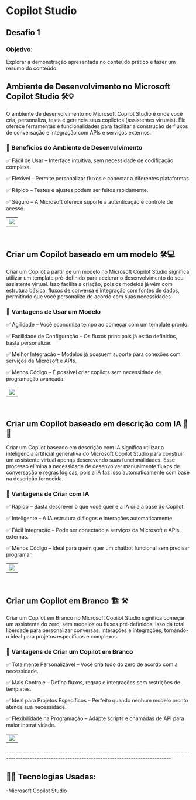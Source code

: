 <h1>Copilot Studio</h1>

<h2>Desafio 1</h2>

<h3>Objetivo:</h3>
<p>Explorar a demonstração apresentada no conteúdo prático e fazer um resumo do conteúdo.</p>

<h2>Ambiente de Desenvolvimento no Microsoft Copilot Studio 🛠️💡</h2>
<p>
O ambiente de desenvolvimento no Microsoft Copilot Studio é onde você cria, personaliza, testa e gerencia seus copilotos (assistentes virtuais). Ele oferece ferramentas e funcionalidades para facilitar a construção de fluxos de conversação e integração com APIs e serviços externos.
</p>
<div>
  <h3>🎯 Benefícios do Ambiente de Desenvolvimento</h3>
  <p>✅ Fácil de Usar – Interface intuitiva, sem necessidade de codificação complexa.</p>
  <p>✅ Flexível – Permite personalizar fluxos e conectar a diferentes plataformas.</p>
  <p>✅ Rápido – Testes e ajustes podem ser feitos rapidamente.</p>
  <p>✅ Seguro – A Microsoft oferece suporte a autenticação e controle de acesso.</p>
</div>
<div align = center>
  <table>
  <tr>
    <td ><img src="https://github.com/user-attachments/assets/b05ca456-ec01-4052-9878-fdda69c6ff04"></td>
  </tr>
</table>
</div>

</br>

<h2>Criar um Copilot baseado em um modelo 🛠️💻</h2>
<p>
Criar um Copilot a partir de um modelo no Microsoft Copilot Studio significa utilizar um template pré-definido para acelerar o desenvolvimento do seu assistente virtual. Isso facilita a criação, pois os modelos já vêm com estrutura básica, fluxos de conversa e integração com fontes de dados, permitindo que você personalize de acordo com suas necessidades.
</p>
<h3>🎯 Vantagens de Usar um Modelo</h3>
<p>✅ Agilidade – Você economiza tempo ao começar com um template pronto.</p>
<p>✅ Facilidade de Configuração – Os fluxos principais já estão definidos, basta personalizar.</p>
<p>✅ Melhor Integração – Modelos já possuem suporte para conexões com serviços da Microsoft e APIs.</p>
<p>✅ Menos Código – É possível criar copilots sem necessidade de programação avançada.</p>

<div align = center>
  <table>
  <tr>
    <td ><img src="https://github.com/user-attachments/assets/e357b007-2534-421f-a746-78c8f15555cf"></td>
  </tr>
</table>
</div>

</br>

<h2>Criar um Copilot baseado em descrição com IA 🧠🤖</h2>
<p>
Criar um Copilot baseado em descrição com IA significa utilizar a inteligência artificial generativa do Microsoft Copilot Studio para construir um assistente virtual apenas descrevendo suas funcionalidades. Esse processo elimina a necessidade de desenvolver manualmente fluxos de conversação e regras lógicas, pois a IA faz isso automaticamente com base na descrição fornecida.
</p>
<h3>🎯 Vantagens de Criar com IA</h3>
<p>✅ Rápido – Basta descrever o que você quer e a IA cria a base do Copilot.</p>
<p>✅ Inteligente – A IA estrutura diálogos e interações automaticamente.</p>
<p>✅ Fácil Integração – Pode ser conectado a serviços da Microsoft e APIs externas.</p>
<p>✅ Menos Código – Ideal para quem quer um chatbot funcional sem precisar programar.</p>

<div align = center>
  <table>
  <tr>
    <td ><img src="https://github.com/user-attachments/assets/ecc516c6-b63b-487a-a1b1-7bf945db955d"></td>
  </tr>
</table>
</div>

</br>

<h2>Criar um Copilot em Branco 🏗️ ⚒</h2>
<p>
Criar um Copilot em Branco no Microsoft Copilot Studio significa começar um assistente do zero, sem modelos ou fluxos pré-definidos. Isso dá total liberdade para personalizar conversas, interações e integrações, tornando-o ideal para projetos específicos e complexos.
</p>
<h3>🎯 Vantagens de Criar um Copilot em Branco</h3>
<p>✅ Totalmente Personalizável – Você cria tudo do zero de acordo com a necessidade.</p>
<p>✅ Mais Controle – Defina fluxos, regras e integrações sem restrições de templates.</p>
<p>✅ Ideal para Projetos Específicos – Perfeito quando nenhum modelo pronto atende sua necessidade.</p>
<p>✅ Flexibilidade na Programação – Adapte scripts e chamadas de API para maior interatividade.</p>
  
<div align = center>
  <table>
  <tr>
    <td ><img src="https://github.com/user-attachments/assets/14185c0c-e1cf-4d26-9c89-431f377f7e73"></td>
  </tr>
</table>
</div>
----------------------------------------------------------------------------------------------------------------------------------------------------

## 👨‍💻 Tecnologias Usadas:
-Microsoft Copilot Studio



